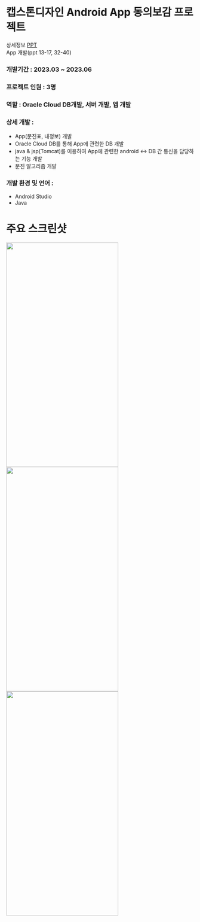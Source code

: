 # 캡스톤디자인 Android App 동의보감 프로젝트

상세정보 [PPT](https://github.com/akdlcnd0994/debg/blob/main/%EB%8F%99%EC%9D%98%EB%B3%B4%EA%B0%90(%EC%BB%B4%EA%B3%B58%EC%A1%B0)%20%EC%BA%A1%EC%8A%A4%ED%86%A4%20%EB%94%94%EC%9E%90%EC%9D%B8%20%EC%B5%9C%EC%A2%85%20%EB%B0%9C%ED%91%9C%EC%9E%90%EB%A3%8C.pptx)
<br>
App 개발(ppt 13-17, 32-40)

### 개발기간 : 2023.03 ~ 2023.06
### 프로젝트 인원 : 3명
### 역할 : Oracle Cloud DB개발, 서버 개발, 앱 개발
### 상세 개발 : 
- App(문진표, 내정보) 개발
- Oracle Cloud DB를 통해 App에 관련한 DB 개발
- java & jsp(Tomcat)를 이용하여 App에 관련한 android <-> DB 간 통신을 담당하는 기능 개발
- 문진 알고리즘 개발
### 개발 환경 및 언어 : 
- Android Studio
- Java
# 주요 스크린샷
<img src="https://github.com/JunYong11/dege/assets/92434317/069f03ad-ab44-4846-a11b-648e96f84df5" width="300" height="600"/> <br>
<img src="https://github.com/JunYong11/dege/assets/92434317/170e3a11-f3ad-4dad-b2c8-965e746c0a8a" width="300" height="600"/> <br>
<img src="https://github.com/JunYong11/dege/assets/92434317/89c99205-6882-4a4c-ae22-bf86afc36078" width="300" height="600"/>

